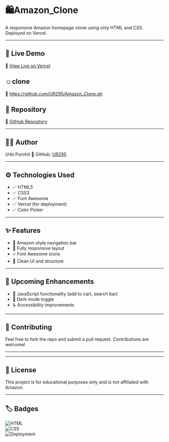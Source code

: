 # 🛍️Amazon_Clone 

A responsive Amazon homepage clone using only HTML and CSS. Deployed on Vercel.

---

## 🚀 Live Demo
🔗 [View Live on Vercel]([https://your-vercel-link.vercel.app](https://amazon-clone-seven-red.vercel.app/))

## ☺️clone
🔗 https://github.com/UR295/Amazon_Clone.git

## 📂 Repository
🔗 [GitHub Repository](https://github.com/UR295/Amazon_clone)

---

## 👨‍💻 Author

Urbi Purohit
🔗 GitHub: [UR295](https://github.com/UR295)  

---

## ⚙️ Technologies Used

- ✅ HTML5  
- ✅ CSS3  
- ✅ Font Awesome  
- ✅ Vercel (for deployment)
- ✅ Color Picker

---

## ✨ Features

- 🧭 Amazon-style navigation bar  
- 📱 Fully responsive layout  
- ⭐ Font Awesome icons  
- 💎 Clean UI and structure

---

## 🧪 Upcoming Enhancements

- 🛒 JavaScript functionality (add to cart, search bar)  
- 🌙 Dark mode toggle  
- ♿ Accessibility improvements

---

## 🤝 Contributing

Feel free to fork the repo and submit a pull request. Contributions are welcome!

---


---

## 📄 License

This project is for educational purposes only and is not affiliated with Amazon.

---

## 🏷️ Badges

![HTML](https://img.shields.io/badge/HTML-5-orange)  
![CSS](https://img.shields.io/badge/CSS-3-blue)  
![Deployment](https://img.shields.io/badge/Deployment-Vercel-green)
